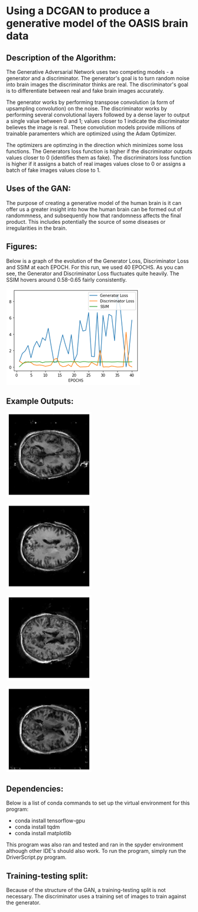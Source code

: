 # Using a DCGAN to produce a generative model of the OASIS brain data

## Description of the Algorithm:

The Generative Adversarial Network uses two competing models - a generator and a discriminator. The generator's goal is to turn random noise into brain images the discriminator thinks are real. The discriminator's goal is to differentiate between real and fake brain images accurately.

The generator works by performing transpose convolution (a form of upsampling convolution) on the noise. The discriminator works by performing several convolutional layers followed by a dense layer to output a single value between 0 and 1; values closer to 1 indicate the discriminator believes the image is real.  These convolution models provide millions of trainable paramenters which are optimized using the Adam Optimizer.

The optimizers are optimzing in the direction which minimizes some loss functions. The Generators loss function is higher if the discriminator outputs values closer to 0 (identifies them as fake). The discriminators loss function is higher if it assigns a batch of real images values close to 0 or assigns a batch of fake images values close to 1. 

## Uses of the GAN:

The purpose of creating a generative model of the human brain is it can offer us a greater insight into how the human brain can be formed out of randommness, and subsequently how that randomness affects the final product. This includes potentially the source of some diseases or irregularities in the brain. 

## Figures:

Below is a graph of the evolution of the Generator Loss, Discriminator Loss and SSIM at each EPOCH. For this run, we used 40 EPOCHS. As you can see, the Generator and Discriminator Loss fluctuates quite heavily. The SSIM hovers around 0.58-0.65 fairly consistently. 

![alt text](https://github.com/samnolan4/PatternFlow/blob/topic-recognition/recognition/Sam-BrainGAN/Output_Figure.png)

## Example Outputs:

![alt text](https://github.com/samnolan4/PatternFlow/blob/topic-recognition/recognition/Sam-BrainGAN/Output_Brain1.png)

![alt text](https://github.com/samnolan4/PatternFlow/blob/topic-recognition/recognition/Sam-BrainGAN/Output_Brain2.png)

![alt text](https://github.com/samnolan4/PatternFlow/blob/topic-recognition/recognition/Sam-BrainGAN/Output_Brain3.png)

![alt text](https://github.com/samnolan4/PatternFlow/blob/topic-recognition/recognition/Sam-BrainGAN/Output_Brain4.png)

## Dependencies:

Below is a list of conda commands to set up the virtual environment for this program:

* conda install tensorflow-gpu
* conda install tqdm
* conda install matplotlib

This program was also ran and tested and ran in the spyder environment although other IDE's should also work. To run the program, simply run the DriverScript.py program.

## Training-testing split:

Because of the structure of the GAN, a training-testing split is not necessary. The discriminator uses a training set of images to train against the generator.
